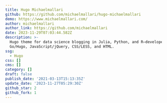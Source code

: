 ```yaml
---
title: Hugo Michaelmallari
github: https://github.com/michaelmallari/hugo-michaelmallari
demo: https://www.michaelmallari.com/
author: michaelmallari
author_link: https://github.com/michaelmallari
date: 2023-11-29T07:03:44.582Z
description: >-
  Hugo theme for data science blogging in Julia, Python, and R—developed with
  Go/Hugo, JavaScript/jQuery, CSS/LESS, and HTML.
ssg:
  - Hugo
css: []
cms: []
category: []
draft: false
publish_date: '2021-03-13T15:13:35Z'
update_date: '2023-11-27T05:29:30Z'
github_star: 2
github_fork: 1
---
```

